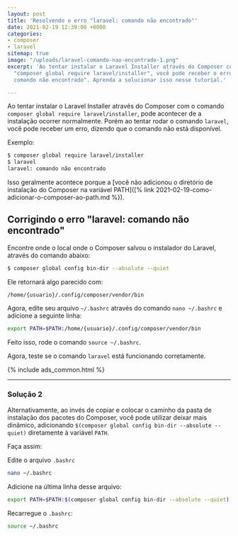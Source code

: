```yaml
---
layout: post
title: 'Resolvendo o erro "laravel: comando não encontrado"'
date: 2021-02-19 12:39:00 +0000
categories:
- composer
- laravel
sitemap: true
image: "/uploads/laravel-comando-nao-encontrado-1.png"
excerpt: 'Ao tentar instalar o Laravel Installer através do Composer com o comando
  "composer global require laravel/installer", você pode receber o erro "laravel:
  comando não encontrado". Aprenda a solucionar isso nesse tutorial.'

---
```

Ao tentar instalar o Laravel Installer através do Composer com o comando `composer global require laravel/installer`, pode acontecer de a instalação ocorrer normalmente. Porém ao tentar rodar o comando `laravel`, você pode receber um erro, dizendo que o comando não está disponível.

Exemplo:

```bash
$ composer global require laravel/installer
$ laravel
laravel: comando não encontrado
```

Isso geralmente acontece porque a [você não adicionou o diretório de instalação do Composer na variável PATH](\[% link 2021-02-19-como-adicionar-o-composer-ao-path.md %}).

## Corrigindo o erro "laravel: comando não encontrado"

Encontre onde o local onde o Composer salvou o instalador do Laravel, através do comando abaixo:

```bash
$ composer global config bin-dir --absolute --quiet
```

Ele retornará algo parecido com:

```text
/home/{usuario}/.config/composer/vendor/bin
```

Agora, edite seu arquivo `~/.bashrc` através do comando `nano ~/.bashrc` e adicione a seguinte linha:

```bash
export PATH=$PATH:/home/{usuario}/.config/composer/vendor/bin
```

Feito isso, rode o comando `source ~/.bashrc`.

Agora, teste se o comando `laravel` está funcionando corretamente.

{% include ads_common.html %}
<hr />

### Solução 2

Alternativamente, ao invés de copiar e colocar o caminho da pasta de instalação dos pacotes do Composer, você pode utilizar deixar mais dinâmico, adicionando `$(composer global config bin-dir --absolute --quiet)` diretamente à variável `PATH`.

Faça assim:

Edite o arquivo `.bashrc`

```bash
nano ~/.bashrc
```

Adicione na última linha desse arquivo:

```bash
export PATH=$PATH:$(composer global config bin-dir --absolute --quiet)
```

Recarregue o `.bashrc`:

```bash
source ~/.bashrc
```